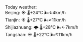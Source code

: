 Today weather:  
Beijing: ☀️   🌡️+24°C 🌬️↓4km/h  
Tianjin: ☀️   🌡️+27°C 🌬️↙11km/h  
Shijiazhuang: 🌩  🌡️+28°C 🌬️←7km/h  
Tangshan: ☀️   🌡️+22°C 🌬️↖11km/h  
